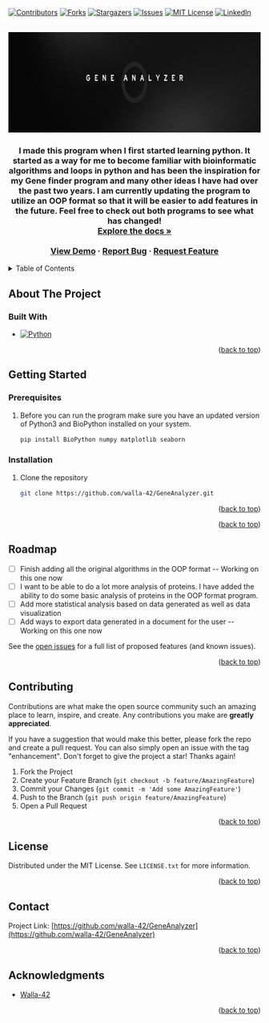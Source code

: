 <!-- Improved compatibility of back to top link: See: https://github.com/othneildrew/Best-README-Template/pull/73 -->
<a name="readme-top"></a>
<!--
*** Thanks for checking out the Best-README-Template. If you have a suggestion
*** that would make this better, please fork the repo and create a pull request
*** or simply open an issue with the tag "enhancement".
*** Don't forget to give the project a star!
*** Thanks again! Now go create something AMAZING! :D
-->



<!-- PROJECT SHIELDS -->
<!--
*** I'm using markdown "reference style" links for readability.
*** Reference links are enclosed in brackets [ ] instead of parentheses ( ).
*** See the bottom of this document for the declaration of the reference variables
*** for contributors-url, forks-url, etc. This is an optional, concise syntax you may use.
*** https://www.markdownguide.org/basic-syntax/#reference-style-links
-->
[![Contributors][contributors-shield]][contributors-url]
[![Forks][forks-shield]][forks-url]
[![Stargazers][stars-shield]][stars-url]
[![Issues][issues-shield]][issues-url]
[![MIT License][license-shield]][license-url]
[![LinkedIn][linkedin-shield]][linkedin-url]



<!-- PROJECT LOGO -->
<br />
<div align="center">
  <a href="https://github.com/walla-42/GeneAnalyzer">
    <img src="Images/GeneAnalyzer.png" alt="Logo" width="1000" height="200">
  </a>

<h3 align="center>Gene Analysis Program</h3>

  <p align="center">
 I made this program when I first started learning python. It started as a way for me to become familiar with bioinformatic algorithms and loops in python and has been the inspiration for my Gene finder program and many other ideas I have had over the past two years. I am currently updating the program to utilize an OOP format so that it will be easier to add features in the future. Feel free to check out both programs to see what has changed!
    <br />
    <a href="https://github.com/walla-42/GeneAnalyzer"><strong>Explore the docs »</strong></a>
    <br />
    <br />
    <a href="https://github.com/walla-42/GeneAnalyzer">View Demo</a>
    ·
    <a href="https://github.com/walla-42/GeneAnalyzer/issues/new?labels=bug&template=bug-report---.md">Report Bug</a>
    ·
    <a href="https://github.com/walla-42/GeneAnalyzer/issues/new?labels=enhancement&template=feature-request---.md">Request Feature</a>
  </p>
</div>



<!-- TABLE OF CONTENTS -->
<details>
  <summary>Table of Contents</summary>
  <ol>
    <li>
      <a href="#about-the-project">About The Project</a>
      <ul>
        <li><a href="#built-with">Built With</a></li>
      </ul>
    </li>
    <li>
      <a href="#getting-started">Getting Started</a>
      <ul>
        <li><a href="#prerequisites">Prerequisites</a></li>
        <li><a href="#installation">Installation</a></li>
      </ul>
    </li>
    <li><a href="#usage">Usage</a></li> 
    <li><a href="#roadmap">Roadmap</a></li>
    <li><a href="#contributing">Contributing</a></li>
    <li><a href="#license">License</a></li>
    <li><a href="#contact">Contact</a></li>
    <li><a href="#acknowledgments">Acknowledgments</a></li>
  </ol>
</details>



<!-- ABOUT THE PROJECT -->
## About The Project

<!--[![Product Name Screen Shot][product-screenshot]]


<p align="right">(<a href="#readme-top">back to top</a>)</p> -->

### Built With

* [![Python][Python.js]][Python-url]


<p align="right">(<a href="#readme-top">back to top</a>)</p>



<!-- GETTING STARTED -->
## Getting Started



### Prerequisites

1. Before you can run the program make sure you have an updated version of Python3 and BioPython installed on your system.


    ```sh
    pip install BioPython numpy matplotlib seaborn
    ```

### Installation

1. Clone the repository
   ```sh
   git clone https://github.com/walla-42/GeneAnalyzer.git
   ```

<p align="right">(<a href="#readme-top">back to top</a>)</p> 



<!-- USAGE EXAMPLES -->
<!--## Usage

To use this program you need to first clone the repository on your system and open the folder in your IDE. 
Navigate to the 'Main.py' file and hit 'Run'. The program will prompt you to enter a query. You can put in any protein target you wish. The program will search the Chembl database and return a list of identified targets based off of your search query. If you want to try some out, you can enter in queries like - "Coronavirus", "acetylcholinesterase", "LRRK2", or, "SV2C". Select a drug target from the list by typing the index of your desired protein target. 

"""NOTE: THE PROGRAM WILL NOT PERFORM WELL IF YOU CHOOSE A QUERY THAT IS NOT IDENTIFIED AS A PROTEIN TARGET."""
<div align=Center>
  <a href="https://github.com/walla-42/Gene_Search">
    <img src="Images/Terminal_1.png" alt="Example1" width="500" height="200">
  </a>
</div>

The program will install all necessary files and create all the necessary data to identify drug targets. The program also provides useful graphical data so that the user can understand more about the drug target and the machine learning model used to identify the most probable drug target. 

<div align=Center>
  <a href="https://github.com/walla-42/Gene_Search">
    <img src="Images/Terminal_2.png" alt="Logo" width="600" height="200">
  </a>
</div>

The program will create a machine learning algorithm to predict the viabilty of certain drugs. The ML algorithm can be accessed by the pickle file created by the program. 

<div align=center>
  <a href="https://github.com/walla-42/Gene_Search">
    <img src="Images/Terminal_3.png" alt="Logo" width="450" height="100">
  </a>
</div>

<!--_For more examples, please refer to the [Documentation](https://example.com)_-->
<p align="right">(<a href="#readme-top">back to top</a>)</p> 



<!-- ROADMAP -->
## Roadmap

- [ ] Finish adding all the original algorithms in the OOP format -- Working on this one now
- [ ] I want to be able to do a lot more analysis of proteins. I have added the ability to do some basic analysis of proteins in the OOP format program. 
- [ ] Add more statistical analysis based on data generated as well as data visualization
- [ ] Add ways to export data generated in a document for the user -- Working on this one now

See the [open issues](https://github.com/walla-42/Gene_Search/issues) for a full list of proposed features (and known issues).

<p align="right">(<a href="#readme-top">back to top</a>)</p>



<!-- CONTRIBUTING -->
## Contributing

Contributions are what make the open source community such an amazing place to learn, inspire, and create. Any contributions you make are **greatly appreciated**.

If you have a suggestion that would make this better, please fork the repo and create a pull request. You can also simply open an issue with the tag "enhancement".
Don't forget to give the project a star! Thanks again!

1. Fork the Project
2. Create your Feature Branch (`git checkout -b feature/AmazingFeature`)
3. Commit your Changes (`git commit -m 'Add some AmazingFeature'`)
4. Push to the Branch (`git push origin feature/AmazingFeature`)
5. Open a Pull Request

<p align="right">(<a href="#readme-top">back to top</a>)</p>



<!-- LICENSE -->
## License

Distributed under the MIT License. See `LICENSE.txt` for more information.

<p align="right">(<a href="#readme-top">back to top</a>)</p>



<!-- CONTACT -->
## Contact


Project Link: [https://github.com/walla-42/GeneAnalyzer](https://github.com/walla-42/GeneAnalyzer)

<p align="right">(<a href="#readme-top">back to top</a>)</p>



<!-- ACKNOWLEDGMENTS -->
## Acknowledgments

* [Walla-42](https://github.com/walla-42)


<p align="right">(<a href="#readme-top">back to top</a>)</p>



<!-- MARKDOWN LINKS & IMAGES -->
<!-- https://www.markdownguide.org/basic-syntax/#reference-style-links -->
[contributors-shield]: https://img.shields.io/github/contributors/walla-42/Gene_Search.svg?style=for-the-badge
[contributors-url]: https://github.com/walla-42/Gene_Search/graphs/contributors
[forks-shield]: https://img.shields.io/github/forks/walla-42/Gene_Search.svg?style=for-the-badge
[forks-url]: https://github.com/walla-42/Gene_Search/network/members
[stars-shield]: https://img.shields.io/github/stars/walla-42/Gene_Search.svg?style=for-the-badge
[stars-url]: https://github.com/walla-42/Gene_Search/stargazers
[issues-shield]: https://img.shields.io/github/issues/walla-42/Gene_Search.svg?style=for-the-badge
[issues-url]: https://github.com/walla-42/Gene_Search/issues
[license-shield]: https://img.shields.io/github/license/walla-42/Gene_Search.svg?style=for-the-badge
[license-url]: https://github.com/walla-42/Gene_Search/blob/master/LICENSE.txt
[linkedin-shield]: https://img.shields.io/badge/-LinkedIn-black.svg?style=for-the-badge&logo=linkedin&colorB=555
[linkedin-url]: https://linkedin.com/in/walla42
[product-screenshot1]: Images/Terminal_1.png
[product-screenshot2]: Images/Terminal_2.png
[product-screenshot3]: Images/Terminal_3.png
[Python.js]: https://img.shields.io/badge/python-3670A0?style=for-the-badge&logo=python&logoColor=ffdd54
[Python-url]: https://www.python.org/
[SQlite.js]: https://img.shields.io/badge/sqlite-%2307405e.svg?style=for-the-badge&logo=sqlite&logoColor=white
[SQlite-url]: https://www.sqlite.org
